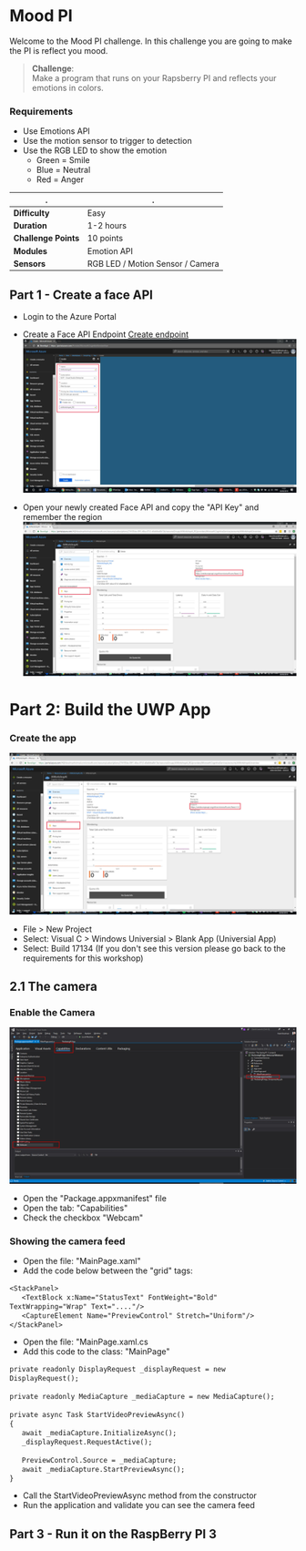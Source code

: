 # Mood PI #

Welcome to the Mood PI challenge. In this challenge you are going to make the PI is reflect you mood.

> **Challenge**:   
> Make a program that runs on your Rapsberry PI and reflects your emotions in colors.

### Requirements 
- Use Emotions API
- Use the motion sensor to trigger to detection
- Use the RGB LED to show the emotion
  - Green = Smile
  - Blue = Neutral
  - Red = Anger

| . | . |
| ---- | ---- |
| **Difficulty** | Easy |
| **Duration** | 1-2 hours |
| **Challenge Points** | 10 points |
| **Modules** | Emotion API |
| **Sensors**| RGB LED / Motion Sensor / Camera |  

## Part 1 - Create a face API

* Login to the Azure Portal
* Create a Face API Endpoint [Create endpoint](https://portal.azure.com/#create/Microsoft.CognitiveServicesFace)
![alt text](assets/img_2001.jpg)

* Open your newly created Face API and copy the "API Key" and remember the region
![alt text](assets/img_2002.jpg)

# Part 2: Build the UWP App

### Create the app
![alt text](assets/img_2002.jpg)
* File > New Project
* Select: Visual C > Windows Universial > Blank App (Universial App)
* Select: Build 17134 (If you don't see this version please go back to the requirements for this workshop)

## 2.1 The camera

### Enable the Camera
![alt text](assets/img_3011.jpg)

* Open the "Package.appxmanifest" file
* Open the tab: "Capabilities"
* Check the checkbox "Webcam"

### Showing the camera feed

* Open the file: "MainPage.xaml"
* Add the code below between the "grid" tags:
```         
<StackPanel>
   <TextBlock x:Name="StatusText" FontWeight="Bold" TextWrapping="Wrap" Text="...."/>
   <CaptureElement Name="PreviewControl" Stretch="Uniform"/>
</StackPanel> 
```
* Open the file: "MainPage.xaml.cs
* Add this code to the class: "MainPage"
```
private readonly DisplayRequest _displayRequest = new DisplayRequest();

private readonly MediaCapture _mediaCapture = new MediaCapture();

private async Task StartVideoPreviewAsync()
{
   await _mediaCapture.InitializeAsync();
   _displayRequest.RequestActive();

   PreviewControl.Source = _mediaCapture;
   await _mediaCapture.StartPreviewAsync();
}
```
* Call the StartVideoPreviewAsync method from the constructor
* Run the application and validate you can see the camera feed







## Part 3 - Run it on the RaspBerry PI 3
